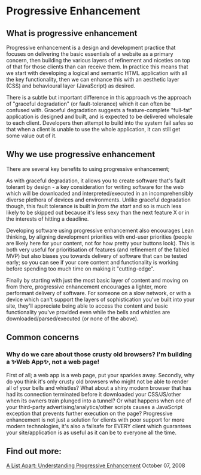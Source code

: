 # Progressive Enhancement

## What is progressive enhancement

Progressive enhancement is a design and development practice that focuses on delivering the basic essentials of a website as a primary concern, then building the various layers of refinement and niceties on top of that for those clients than can receive them.  In practice this means that we start with developing a logical and semantic HTML application with all the key functionality, then we can enhance this with an aesthetic layer (CSS) and behavioural layer (JavaScript) as desired.

There is a subtle but important difference in this approach vs the approach of "graceful degradation" (or fault-tolerance) which it can often be confused with.  Graceful degradation suggests a feature-complete "full-fat" application is designed and built, and is expected to be delivered wholesale to each client.  Developers then attempt to build into the system fail safes so that when a client is unable to use the whole application, it can still get some value out of it.

## Why we use progressive enhancement

There are several key benefits to using progressive enhancement;

As with graceful degradation, it allows you to create software that's fault tolerant by design - a key consideration for writing software for the web which will be downloaded and interpreted/executed in an incomprehensibly diverse plethora of devices and environments.  Unlike graceful degradation though, this fault tolerance is built in *from the start* and so is much less likely to be skipped out because it's less sexy than the next feature X or in the interests of hitting a deadline.

Developing software using progressive enhancement also encourages Lean thinking, by aligning development priorities with end-user priorities (people are likely here for your content, not for how pretty your buttons look).  This is both very useful for prioritisation of features (and refinement of the fabled MVP) but also biases you towards delivery of software that can be tested early; so you can see if your core content and functionality is working before spending too much time on making it "cutting-edge".

Finally by starting with just the most basic layer of content and moving on from there, progressive enhancement encourages a lighter, more performant delivery of software.  For someone on a slow network, or with a device which can't support the layers of sophistication you've built into your site, they'll appreciate being able to access the content and basic functionality you've provided even while the bells and whistles are downloaded/parsed/executed (or none of the above).

## Common concerns

### Why do we care about those crusty old browsers?  I'm building a ✨Web App✨, not a web page!

First of all; a web app is a web page, put your sparkles away.  Secondly, why do you think it's only crusty old browsers who might not be able to render all of your bells and whistles?  What about a shiny modern browser that has had its connection terminated before it downloaded your CSS/JS/other when its owners train plunged into a tunnel?  Or what happens when one of your third-party advertising/analytics/other scripts causes a JavaScript exception that prevents further execution on the page?  Progressive enhancement is not just a solution for clients with poor support for more modern technologies, it's also a failsafe for EVERY client which guarantees your site/application is as useful as it can be to everyone all the time.

## Find out more:

[A List Apart: Understanding Progressive Enhancement](http://alistapart.com/article/understandingprogressiveenhancement) October 07, 2008

